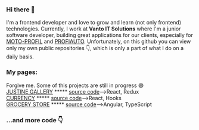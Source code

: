 ### Hi there 👋
I'm a frontend developer and love to grow and learn (not only frontend) technologies. Currently, I work at <b>Vanto IT Solutions</b> where I'm a junior software developer, building great applications for our clients, especially for [MOTO-PROFIL](https://moto-profil.pl/) and [PROFIAUTO](https://profiauto.pl/). Unfortunately, on this github you can view only my own public repositories  👇, which is only a part of what I do on a daily basis.
<br>
### My pages:
Forgive me. Some of this projects are still in progress 😄
<br>
[JUSTINE GALLERY](https://konradpietocha.github.io/Justine-Gallery/) ***** [source code](https://github.com/KonradPietocha/Justine-Gallery)-->React, Redux
<br>
[CURRENCY](https://konradpietocha.github.io/react-table/) ***** [source code](https://github.com/KonradPietocha/react-table)-->React, Hooks
<br>
[GROCERY STORE](https://konradpietocha.github.io//grocery-store//) ***** [source code](https://github.com/KonradPietocha/grocery-store)-->Angular, TypeScript
<br>
### ...and more code 👇 

<!--
**KonradPietocha/KonradPietocha** is a ✨ _special_ ✨ repository because its `README.md` (this file) appears on your GitHub profile.

Here are some ideas to get you started:

- 🔭 I’m currently working on ...
- 🌱 I’m currently learning ...
- 👯 I’m looking to collaborate on ...
- 🤔 I’m looking for help with ...
- 💬 Ask me about ...
- 📫 How to reach me: ...
- 😄 Pronouns: ...
- ⚡ Fun fact: ...
-->

